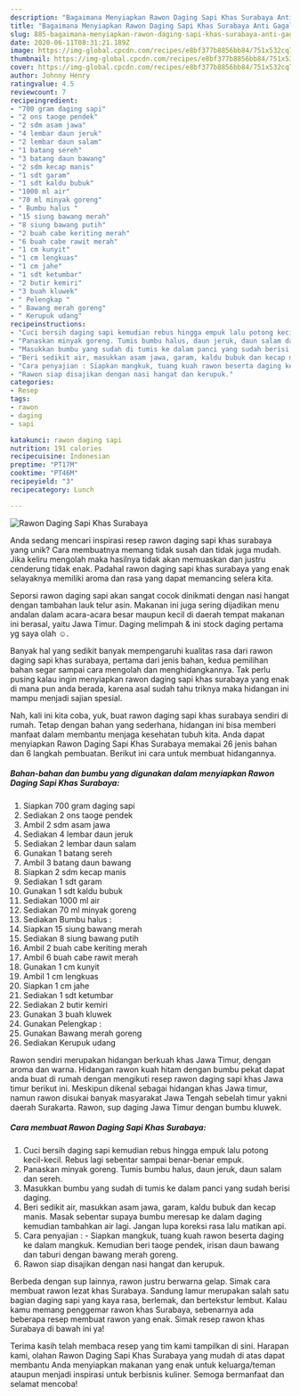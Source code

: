 ```yaml
---
description: "Bagaimana Menyiapkan Rawon Daging Sapi Khas Surabaya Anti Gagal"
title: "Bagaimana Menyiapkan Rawon Daging Sapi Khas Surabaya Anti Gagal"
slug: 885-bagaimana-menyiapkan-rawon-daging-sapi-khas-surabaya-anti-gagal
date: 2020-06-11T08:31:21.189Z
image: https://img-global.cpcdn.com/recipes/e8bf377b8856bb84/751x532cq70/rawon-daging-sapi-khas-surabaya-foto-resep-utama.jpg
thumbnail: https://img-global.cpcdn.com/recipes/e8bf377b8856bb84/751x532cq70/rawon-daging-sapi-khas-surabaya-foto-resep-utama.jpg
cover: https://img-global.cpcdn.com/recipes/e8bf377b8856bb84/751x532cq70/rawon-daging-sapi-khas-surabaya-foto-resep-utama.jpg
author: Johnny Henry
ratingvalue: 4.5
reviewcount: 7
recipeingredient:
- "700 gram daging sapi"
- "2 ons taoge pendek"
- "2 sdm asam jawa"
- "4 lembar daun jeruk"
- "2 lembar daun salam"
- "1 batang sereh"
- "3 batang daun bawang"
- "2 sdm kecap manis"
- "1 sdt garam"
- "1 sdt kaldu bubuk"
- "1000 ml air"
- "70 ml minyak goreng"
- " Bumbu halus "
- "15 siung bawang merah"
- "8 siung bawang putih"
- "2 buah cabe keriting merah"
- "6 buah cabe rawit merah"
- "1 cm kunyit"
- "1 cm lengkuas"
- "1 cm jahe"
- "1 sdt ketumbar"
- "2 butir kemiri"
- "3 buah kluwek"
- " Pelengkap "
- " Bawang merah goreng"
- " Kerupuk udang"
recipeinstructions:
- "Cuci bersih daging sapi kemudian rebus hingga empuk lalu potong kecil-kecil. Rebus lagi sebentar sampai benar-benar empuk."
- "Panaskan minyak goreng. Tumis bumbu halus, daun jeruk, daun salam dan sereh."
- "Masukkan bumbu yang sudah di tumis ke dalam panci yang sudah berisi daging."
- "Beri sedikit air, masukkan asam jawa, garam, kaldu bubuk dan kecap manis. Masak sebentar supaya bumbu meresap ke dalam daging kemudian tambahkan air lagi. Jangan lupa koreksi rasa lalu matikan api."
- "Cara penyajian : Siapkan mangkuk, tuang kuah rawon beserta daging ke dalam mangkuk. Kemudian beri taoge pendek, irisan daun bawang dan taburi dengan bawang merah goreng."
- "Rawon siap disajikan dengan nasi hangat dan kerupuk."
categories:
- Resep
tags:
- rawon
- daging
- sapi

katakunci: rawon daging sapi 
nutrition: 191 calories
recipecuisine: Indonesian
preptime: "PT17M"
cooktime: "PT46M"
recipeyield: "3"
recipecategory: Lunch

---
```



![Rawon Daging Sapi Khas Surabaya](https://img-global.cpcdn.com/recipes/e8bf377b8856bb84/751x532cq70/rawon-daging-sapi-khas-surabaya-foto-resep-utama.jpg)

Anda sedang mencari inspirasi resep rawon daging sapi khas surabaya yang unik? Cara membuatnya memang tidak susah dan tidak juga mudah. Jika keliru mengolah maka hasilnya tidak akan memuaskan dan justru cenderung tidak enak. Padahal rawon daging sapi khas surabaya yang enak selayaknya memiliki aroma dan rasa yang dapat memancing selera kita.

Seporsi rawon daging sapi akan sangat cocok dinikmati dengan nasi hangat dengan tambahan lauk telur asin. Makanan ini juga sering dijadikan menu andalan dalam acara-acara besar maupun kecil di daerah tempat makanan ini berasal, yaitu Jawa Timur. Daging melimpah &amp; ini stock daging pertama yg saya olah ☺.

Banyak hal yang sedikit banyak mempengaruhi kualitas rasa dari rawon daging sapi khas surabaya, pertama dari jenis bahan, kedua pemilihan bahan segar sampai cara mengolah dan menghidangkannya. Tak perlu pusing kalau ingin menyiapkan rawon daging sapi khas surabaya yang enak di mana pun anda berada, karena asal sudah tahu triknya maka hidangan ini mampu menjadi sajian spesial.


Nah, kali ini kita coba, yuk, buat rawon daging sapi khas surabaya sendiri di rumah. Tetap dengan bahan yang sederhana, hidangan ini bisa memberi manfaat dalam membantu menjaga kesehatan tubuh kita. Anda dapat menyiapkan Rawon Daging Sapi Khas Surabaya memakai 26 jenis bahan dan 6 langkah pembuatan. Berikut ini cara untuk membuat hidangannya.

<!--inarticleads1-->

##### Bahan-bahan dan bumbu yang digunakan dalam menyiapkan Rawon Daging Sapi Khas Surabaya:

1. Siapkan 700 gram daging sapi
1. Sediakan 2 ons taoge pendek
1. Ambil 2 sdm asam jawa
1. Sediakan 4 lembar daun jeruk
1. Sediakan 2 lembar daun salam
1. Gunakan 1 batang sereh
1. Ambil 3 batang daun bawang
1. Siapkan 2 sdm kecap manis
1. Sediakan 1 sdt garam
1. Gunakan 1 sdt kaldu bubuk
1. Sediakan 1000 ml air
1. Sediakan 70 ml minyak goreng
1. Sediakan  Bumbu halus :
1. Siapkan 15 siung bawang merah
1. Sediakan 8 siung bawang putih
1. Ambil 2 buah cabe keriting merah
1. Ambil 6 buah cabe rawit merah
1. Gunakan 1 cm kunyit
1. Ambil 1 cm lengkuas
1. Siapkan 1 cm jahe
1. Sediakan 1 sdt ketumbar
1. Sediakan 2 butir kemiri
1. Gunakan 3 buah kluwek
1. Gunakan  Pelengkap :
1. Gunakan  Bawang merah goreng
1. Sediakan  Kerupuk udang


Rawon sendiri merupakan hidangan berkuah khas Jawa Timur, dengan aroma dan warna. Hidangan rawon kuah hitam dengan bumbu pekat dapat anda buat di rumah dengan mengikuti resep rawon daging sapi khas Jawa timur berikut ini. Meskipun dikenal sebagai hidangan khas Jawa timur, namun rawon disukai banyak masyarakat Jawa Tengah sebelah timur yakni daerah Surakarta. Rawon, sup daging Jawa Timur dengan bumbu kluwek. 

<!--inarticleads2-->

##### Cara membuat Rawon Daging Sapi Khas Surabaya:

1. Cuci bersih daging sapi kemudian rebus hingga empuk lalu potong kecil-kecil. Rebus lagi sebentar sampai benar-benar empuk.
1. Panaskan minyak goreng. Tumis bumbu halus, daun jeruk, daun salam dan sereh.
1. Masukkan bumbu yang sudah di tumis ke dalam panci yang sudah berisi daging.
1. Beri sedikit air, masukkan asam jawa, garam, kaldu bubuk dan kecap manis. Masak sebentar supaya bumbu meresap ke dalam daging kemudian tambahkan air lagi. Jangan lupa koreksi rasa lalu matikan api.
1. Cara penyajian : - Siapkan mangkuk, tuang kuah rawon beserta daging ke dalam mangkuk. Kemudian beri taoge pendek, irisan daun bawang dan taburi dengan bawang merah goreng.
1. Rawon siap disajikan dengan nasi hangat dan kerupuk.


Berbeda dengan sup lainnya, rawon justru berwarna gelap. Simak cara membuat rawon lezat khas Surabaya. Sandung lamur merupakan salah satu bagian daging sapi yang kaya rasa, berlemak, dan bertekstur lembut. Kalau kamu memang penggemar rawon khas Surabaya, sebenarnya ada beberapa resep membuat rawon yang enak. Simak resep rawon khas Surabaya di bawah ini ya! 

Terima kasih telah membaca resep yang tim kami tampilkan di sini. Harapan kami, olahan Rawon Daging Sapi Khas Surabaya yang mudah di atas dapat membantu Anda menyiapkan makanan yang enak untuk keluarga/teman ataupun menjadi inspirasi untuk berbisnis kuliner. Semoga bermanfaat dan selamat mencoba!
